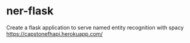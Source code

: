 # ner-flask
Create a flask application to serve named entity recognition with spacy 
https://capstonefhapi.herokuapp.com/

